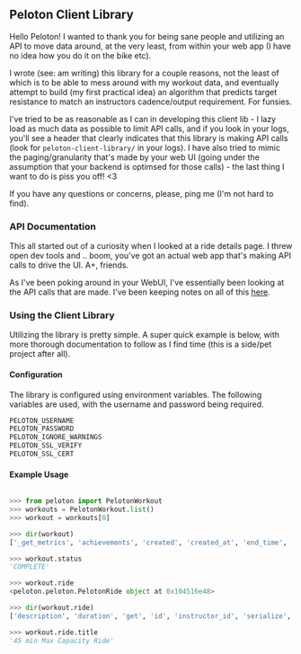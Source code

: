 ## Peloton Client Library
Hello Peloton! I wanted to thank you for being sane people and utilizing an API to move data around, at the very
least, from within your web app (I have no idea how you do it on the bike etc). 

I wrote (see: am writing) this library for a couple reasons, not the least of which is to be able to mess around with
my workout data, and eventually attempt to build (my first practical idea) an algorithm that predicts target resistance
to match an instructors cadence/output requirement. For funsies. 

I've tried to be as reasonable as I can in developing this client lib - I lazy load as much data as possible to limit API
calls, and if you look in your logs, you'll see a header that clearly indicates that this library is making API calls
(look for `peloton-client-library/` in your logs). I
have also tried to mimic the paging/granularity that's made by your web UI (going under the assumption that your
backend is optimsed for those calls) - the last thing I want to do is piss you off! <3

If you have any questions or concerns, please, ping me (I'm not hard to find).

### API Documentation
This all started out of a curiosity when I looked at a ride details page. I threw open dev tools and .. boom, you've got
an actual web app that's making API calls to drive the UI. A+, friends. 

As I've been poking around in your WebUI, I've essentially been looking at the API calls that are made. I've
been keeping notes on all of this [here](https://github.com/geudrik/peloton-api/blob/master/API_DOCS.md).

### Using the Client Library
Utilizing the library is pretty simple. A super quick example is below, with more thorough documentation to follow as I 
find time (this is a side/pet project after all).

#### Configuration
The library is configured using environment variables. The following variables
are used, with the username and password being required.

```bash
PELOTON_USERNAME
PELOTON_PASSWORD
PELOTON_IGNORE_WARNINGS
PELOTON_SSL_VERIFY
PELOTON_SSL_CERT
```

#### Example Usage
```python

>>> from peloton import PelotonWorkout
>>> workouts = PelotonWorkout.list()
>>> workout = workouts[0]

>>> dir(workout)
['_get_metrics', 'achievements', 'created', 'created_at', 'end_time', 'fitness_discipline', 'get', 'id', 'leaderboard_rank', 'list', 'metrics', 'ride', 'serialize', 'start_time', 'status', 'total_leaderboard_users']

>>> workout.status
'COMPLETE'

>>> workout.ride
<peloton.peloton.PelotonRide object at 0x104516e48>

>>> dir(workout.ride)
['description', 'duration', 'get', 'id', 'instructor_id', 'serialize', 'title']

>>> workout.ride.title
'45 min Max Capacity Ride'
```

